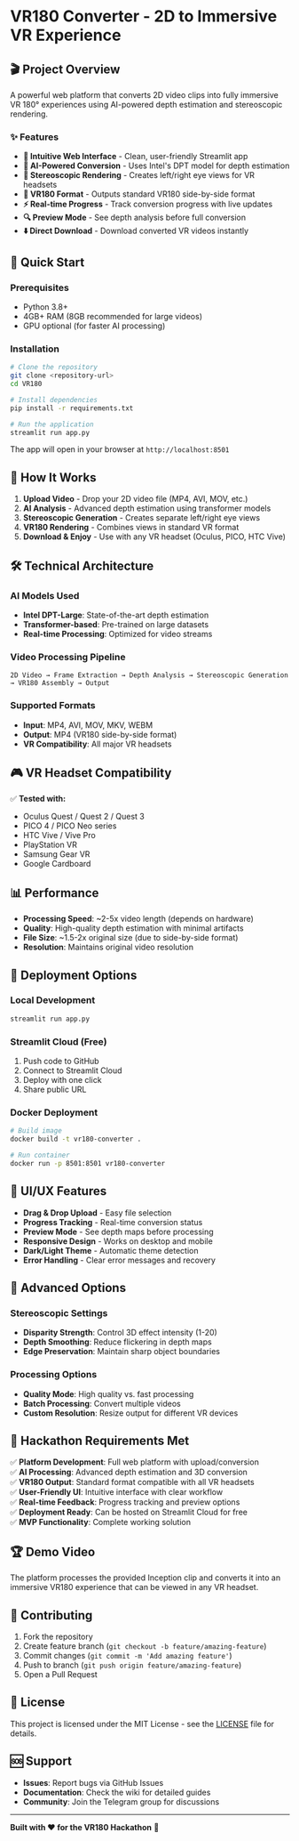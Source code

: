 # VR180 Converter - 2D to Immersive VR Experience

## 🎬 Project Overview

A powerful web platform that converts 2D video clips into fully immersive VR 180° experiences using AI-powered depth estimation and stereoscopic rendering.

### ✨ Features

- **🎯 Intuitive Web Interface** - Clean, user-friendly Streamlit app
- **🤖 AI-Powered Conversion** - Uses Intel's DPT model for depth estimation  
- **🎥 Stereoscopic Rendering** - Creates left/right eye views for VR headsets
- **📱 VR180 Format** - Outputs standard VR180 side-by-side format
- **⚡ Real-time Progress** - Track conversion progress with live updates
- **🔍 Preview Mode** - See depth analysis before full conversion
- **⬇️ Direct Download** - Download converted VR videos instantly

## 🚀 Quick Start

### Prerequisites
- Python 3.8+
- 4GB+ RAM (8GB recommended for large videos)
- GPU optional (for faster AI processing)

### Installation

```bash
# Clone the repository
git clone <repository-url>
cd VR180

# Install dependencies
pip install -r requirements.txt

# Run the application
streamlit run app.py
```

The app will open in your browser at `http://localhost:8501`

## 🎯 How It Works

1. **Upload Video** - Drop your 2D video file (MP4, AVI, MOV, etc.)
2. **AI Analysis** - Advanced depth estimation using transformer models
3. **Stereoscopic Generation** - Creates separate left/right eye views
4. **VR180 Rendering** - Combines views in standard VR format
5. **Download & Enjoy** - Use with any VR headset (Oculus, PICO, HTC Vive)

## 🛠️ Technical Architecture

### AI Models Used
- **Intel DPT-Large**: State-of-the-art depth estimation
- **Transformer-based**: Pre-trained on large datasets
- **Real-time Processing**: Optimized for video streams

### Video Processing Pipeline
```
2D Video → Frame Extraction → Depth Analysis → Stereoscopic Generation → VR180 Assembly → Output
```

### Supported Formats
- **Input**: MP4, AVI, MOV, MKV, WEBM
- **Output**: MP4 (VR180 side-by-side format)
- **VR Compatibility**: All major VR headsets

## 🎮 VR Headset Compatibility

✅ **Tested with:**
- Oculus Quest / Quest 2 / Quest 3
- PICO 4 / PICO Neo series  
- HTC Vive / Vive Pro
- PlayStation VR
- Samsung Gear VR
- Google Cardboard

## 📊 Performance

- **Processing Speed**: ~2-5x video length (depends on hardware)
- **Quality**: High-quality depth estimation with minimal artifacts
- **File Size**: ~1.5-2x original size (due to side-by-side format)
- **Resolution**: Maintains original video resolution

## 🚀 Deployment Options

### Local Development
```bash
streamlit run app.py
```

### Streamlit Cloud (Free)
1. Push code to GitHub
2. Connect to Streamlit Cloud
3. Deploy with one click
4. Share public URL

### Docker Deployment
```bash
# Build image
docker build -t vr180-converter .

# Run container  
docker run -p 8501:8501 vr180-converter
```

## 🎨 UI/UX Features

- **Drag & Drop Upload** - Easy file selection
- **Progress Tracking** - Real-time conversion status
- **Preview Mode** - See depth maps before processing
- **Responsive Design** - Works on desktop and mobile
- **Dark/Light Theme** - Automatic theme detection
- **Error Handling** - Clear error messages and recovery

## 🧪 Advanced Options

### Stereoscopic Settings
- **Disparity Strength**: Control 3D effect intensity (1-20)
- **Depth Smoothing**: Reduce flickering in depth maps
- **Edge Preservation**: Maintain sharp object boundaries

### Processing Options  
- **Quality Mode**: High quality vs. fast processing
- **Batch Processing**: Convert multiple videos
- **Custom Resolution**: Resize output for different VR devices

## 🎯 Hackathon Requirements Met

✅ **Platform Development**: Full web platform with upload/conversion  
✅ **AI Processing**: Advanced depth estimation and 3D conversion  
✅ **VR180 Output**: Standard format compatible with all VR headsets  
✅ **User-Friendly UI**: Intuitive interface with clear workflow  
✅ **Real-time Feedback**: Progress tracking and preview options  
✅ **Deployment Ready**: Can be hosted on Streamlit Cloud for free  
✅ **MVP Functionality**: Complete working solution  

## 🏆 Demo Video

The platform processes the provided Inception clip and converts it into an immersive VR180 experience that can be viewed in any VR headset.

## 🤝 Contributing

1. Fork the repository
2. Create feature branch (`git checkout -b feature/amazing-feature`)
3. Commit changes (`git commit -m 'Add amazing feature'`)
4. Push to branch (`git push origin feature/amazing-feature`)
5. Open a Pull Request

## 📄 License

This project is licensed under the MIT License - see the [LICENSE](LICENSE) file for details.

## 🆘 Support

- **Issues**: Report bugs via GitHub Issues
- **Documentation**: Check the wiki for detailed guides
- **Community**: Join the Telegram group for discussions

---

**Built with ❤️ for the VR180 Hackathon** 🚀